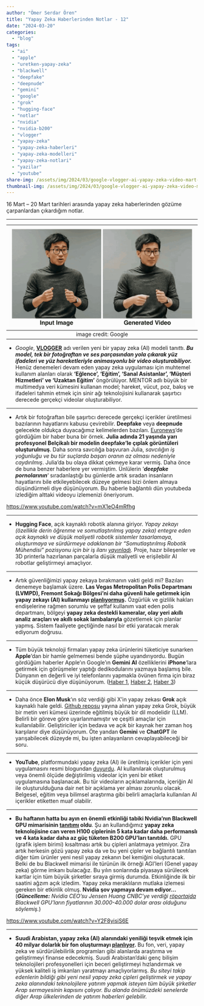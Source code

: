 ```yaml
---
author: "Ömer Serdar Ören"
title: "Yapay Zeka Haberlerinden Notlar - 12"
date: "2024-03-20"
categories: 
  - "blog"
tags: 
  - "ai"
  - "apple"
  - "uretken-yapay-zeka"
  - "blackwell"
  - "deepfake"
  - "deepnude"
  - "gemini"
  - "google"
  - "grok"
  - "hugging-face"
  - "notlar"
  - "nvidia"
  - "nvidia-b200"
  - "vlogger"
  - "yapay-zeka"
  - "yapay-zeka-haberleri"
  - "yapay-zeka-modelleri"
  - "yapay-zeka-notlari"
  - "yazilar"
  - "youtube"
share-img: /assets/img/2024/03/google-vlogger-ai-yapay-zeka-video-mart-2024-650-80-1.gif
thumbnail-img: /assets/img/2024/03/google-vlogger-ai-yapay-zeka-video-mart-2024-650-80-1.gif
---
```


16 Mart – 20 Mart tarihleri arasında yapay zeka haberlerinden gözüme çarpanlardan çıkardığım notlar.

* * *

| ![](/assets/img/2024/03/google-vlogger-ai-yapay-zeka-video-mart-2024-650-80-1.gif) |
|:--:|
| image credit: Google |

- _Google_, **[VLOGGER](https://enriccorona.github.io/vlogger/)** adı verilen yeni bir yapay zeka (AI) modeli tanıttı. **_Bu model, tek bir fotoğraftan ve ses parçasından yola çıkarak yüz ifadeleri ve yüz hareketleriyle animasyonlu bir video oluşturabiliyor._** Henüz denemeleri devam eden yapay zeka uygulaması için muhtemel kullanım alanları olarak **‘Eğlence’, ‘Eğitim’, ‘Sanal Asistanlar’, ‘Müşteri Hizmetleri’ ve ‘Uzaktan Eğitim’** öngörülüyor. MENTOR adlı büyük bir multimedya veri kümesini kullanan model; hareket, vücut, poz, bakış ve ifadeleri tahmin etmek için sinir ağı teknolojisini kullanarak şaşırtıcı derecede gerçekçi videolar oluşturabiliyor.

* * *

- Artık bir fotoğraftan bile şaşırtıcı derecede gerçekçi içerikler üretilmesi bazılarının hayatlarını kabusu çevirebilir. **Deepfake** veya **deepnude** gelecekte oldukça duyacağımız kelimelerden bazıları. [Euronews](https://www.euronews.com/2024/03/16/shame-must-change-sides-a-belgian-model-warns-about-deepnudes)‘de gördüğüm bir haber buna bir örnek. **Julia adında 21 yaşında yarı profesyonel Belçikalı bir modelin deepfake’le çıplak görüntüleri oluşturulmuş**. Daha sonra savcılığa başvuran Julia, _savcılığın iş yoğunluğu ve bu tür suçlarda başarı oranın az olması nedeniyle caydırılmış_. Julia’da bu olaya dikkat çekmeye karar vermiş. Daha önce de buna benzer haberlere yer vermiştim. Ünlülerin ‘_**deepfake pornolarının**_‘ sıradanlaştığı bu günlerde artık sıradan insanların hayatlarını bile etkileyebilecek düzeye gelmesi bizi önlem almaya düşündürmeli diye düşünüyorum. Bu haberle bağlantılı dün youtubeda izlediğim alttaki videoyu izlemenizi öneriyorum.

<https://www.youtube.com/watch?v=mX1eO4mRfhg>

* * *

- **Hugging Face**, açık kaynaklı robotik alanına giriyor. _Yapay zekayı (özellikle derin öğrenme ve somutlaştırılmış yapay zeka) entegre eden açık kaynaklı ve düşük maliyetli robotik sistemler tasarlamaya, oluşturmaya ve sürdürmeye odaklanan bir “Somutlaştırılmış Robotik Mühendisi” pozisyonu için bir iş ilanı [yayınladı](https://apply.workable.com/huggingface/j/F612A84F16/)._ Proje, hazır bileşenler ve 3D printerla hazırlanan parçalarla düşük maliyetli ve erişilebilir AI robotlar geliştirmeyi amaçlıyor.

* * *

- Artık güvenliğimizi yapay zekaya bırakmanın vakti geldi mi? Bazıları denemeye başlamak üzere. **Las Vegas Metropolitan Polis Departmanı (LVMPD), Fremont Sokağı Bölgesi’ni daha güvenli hale getirmek için yapay zekayı (AI) kullanmayı [planlıyormuş](https://www.fox5vegas.com/video/2024/03/15/las-vegas-using-artificial-intelligence-make-fremont-street-area-safer/).** Özgürlük ve gizlilik hakları endişelerine rağmen sorumlu ve şeffaf kullanım vaat eden polis departmanı, bölgeyi **yapay zeka destekli kameralar, olay yeri akıllı analiz araçları ve akıllı sokak lambalarıyla** gözetlemek için planlar yapmış. Sistem faaliyete geçtiğinde nasıl bir etki yaratacak merak ediyorum doğrusu.

* * *

- Tüm büyük teknoloji firmaları yapay zeka ürünlerini tüketiciye sunarken **Apple**‘dan bir hamle gelmemesi bende şüphe uyandırıyordu. Bugün gördüğüm haberler Apple’ın Google’ın **Gemini AI** özelliklerini **iPhone**‘lara getirmek için görüşmeler yaptığı dedikodularını yazmaya başlamış bile. Dünyanın en değerli ve iyi telefonlarını yapmakla övünen firma için biraz küçük düşürücü diye düşünüyorum. ([Haber 1](https://www.reuters.com/technology/apple-talks-let-googles-gemini-power-iphone-ai-features-bloomberg-news-says-2024-03-18/), [Haber 2](https://www.bloomberg.com/news/articles/2024-03-18/apple-in-talks-to-license-google-gemini-for-iphone-ios-18-generative-ai-tools), [Haber 3](https://9to5google.com/2024/03/17/gemini-apple-iphone-talks/))

* * *

- Daha önce **Elon Musk**‘ın söz verdiği gibi X’in yapay zekası **Grok** açık kaynaklı hale geldi. [Github reposu](https://github.com/xai-org/grok-1) yayına alınan yapay zeka Grok, büyük bir metin veri kümesi üzerinde eğitilmiş büyük bir dil modelidir (LLM). Belirli bir göreve göre uyarlanmamıştır ve çeşitli amaçlar için kullanılabilir. Geliştiriciler için bedava ve açık bir kaynak her zaman hoş karşılanır diye düşünüyorum. Öte yandan **Gemini** ve **ChatGPT** ile yarışabilecek düzeyde mi, bu işten anlayanların cevaplayabileceği bir soru.

* * *

- **YouTube**, platformundaki yapay zeka (AI) ile üretilmiş içerikler için yeni uygulamasını resmi blogundan [duyurdu](https://blog.youtube/news-and-events/disclosing-ai-generated-content/).  AI kullanılarak oluşturulmuş veya önemli ölçüde değiştirilmiş videolar için yeni bir etiket uygulamasına başlanacak. Bu tür videoların açıklamalarında, içeriğin AI ile oluşturulduğuna dair net bir açıklama yer alması zorunlu olacak. Belgesel, eğitim veya bilimsel araştırma gibi belirli amaçlarla kullanılan AI içerikler etiketten muaf olabilir.

* * *

- **Bu haftanın hatta bu ayın en önemli etkinliği tabiki Nvidia’nın Blackwell GPU mimarisinin [tanıtımı](https://nvidianews.nvidia.com/news/nvidia-blackwell-platform-arrives-to-power-a-new-era-of-computing) oldu**. Şu an kullandığımız **yapay zeka teknolojisine can veren H100 çiplerinin 5 kata kadar daha performanslı ve 4 kata kadar daha az güç tüketen B200 GPU’ları tanıtıldı.** GPU (grafik işlem birimi) kısaltması artık bu çipleri anlatmaya yetmiyor. Zira artık herkesin gözü yapay zeka da ve bu yeni çipler ve bağlantılı tanıtılan diğer tüm ürünler yeni nesil yapay zekanın bel kemiğini oluşturacak. Belki de bu Blackwell mimarisi ile türünün ilk örneği AGI’leri (Genel yapay zeka) görme imkanı bulacağız. Bu yılın sonlarında piyasaya sürülecek kartlar için tüm büyük şirketler sıraya girmiş durumda. Etkinliğinde ilk bir saatini ağzım açık izledim. Yapay zeka meraklıların mutlaka izlemesi gereken bir etkinlik olmuş. **Nvidia şov yapmaya devam ediyor…** (_**Güncelleme:** Nvidia CEO’su Jensen Huang CNBC’ye verdiği [röportajda](https://www.youtube.com/watch?v=3muL8l5AgQY) Blackwell GPU’ların fiyatlarının 30.000-40.000 dolar arası olduğunu söylemiş._)

<https://www.youtube.com/watch?v=Y2F8yisiS6E>

* * *

- **Suudi Arabistan, yapay zeka (AI) alanındaki yeniliği teşvik etmek için 40 milyar dolarlık bir fon oluşturmayı [planlıyor](https://www.middleeastmonitor.com/20240320-saudi-arabia-to-invest-40bn-in-artificial-intelligence/).** Bu fon, veri, yapay zeka ve sürdürülebilirlik programları gibi alanlarda araştırma ve geliştirmeyi finanse edecekmiş. Suudi Arabistan’daki genç bilişim teknolojileri profesyonelleri için beceri geliştirmeyi hızlandırmak ve yüksek kaliteli iş imkanları yaratmayı amaçlıyorlarmış. _Bu siteyi takip edenlerin bildiği gibi yeni nesil yapay zeka çipleri geliştirmek ve yapay zeka alanındaki teknolojilere yatırım yapmak isteyen tüm büyük şirketler Arap sermayesinin kapısını çalıyor. Bu alanda önümüzdeki senelerde diğer Arap ülkelerinden de yatırım haberleri gelebilir._
